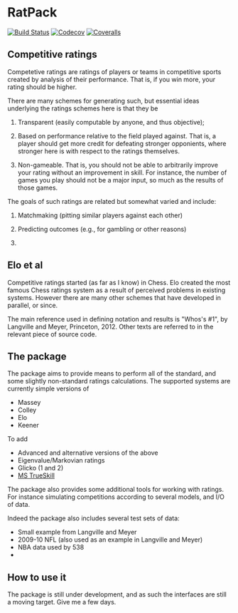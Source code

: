 # RatPack

[![Build Status](https://travis-ci.com/mroughan/RatPack.jl.svg?branch=master)](https://travis-ci.com/mroughan/RatPack.jl)
[![Codecov](https://codecov.io/gh/mroughan/RatPack.jl/branch/master/graph/badge.svg)](https://codecov.io/gh/mroughan/RatPack.jl)
[![Coveralls](https://coveralls.io/repos/github/mroughan/RatPack.jl/badge.svg?branch=master)](https://coveralls.io/github/mroughan/RatPack.jl?branch=master)


## Competitive ratings

Competetive ratings are ratings of players or teams in competitive
sports created by analysis of their performance. That is, if you win
more, your rating should be higher.

There are many schemes for generating such, but essential ideas
underlying the ratings schemes here is that they be

1. Transparent (easily computable by anyone, and thus objective);

2. Based on performance relative to the field played against. That is,
   a player should get more credit for defeating stronger opponients,
   where stronger here is with respect to the ratings themselves.

3. Non-gameable. That is, you should not be able to arbitrarily
   improve your rating without an improvement in skill. For instance,
   the number of games you play should not be a major input, so much
   as the results of those games. 

The goals of such ratings are related but somewhat varied and include:

1. Matchmaking (pitting similar players against each other)

2. Predicting outcomes (e.g., for gambling or other reasons)

3. 

## Elo et al

Competitive ratings started (as far as I know) in Chess. Elo created
the most famous Chess ratings system as a result of perceived problems
in existing systems. However there are many other schemes that have
developed in parallel, or since. 

The main reference used in defining notation and results is "Whos's
\#1", by Langville and Meyer, Princeton, 2012. Other texts are referred
to in the relevant piece of source code. 

## The package

The package aims to provide means to perform all of the standard, and
some slightly non-standard ratings calculations. The supported systems
are currently simple versions of 

+ Massey
+ Colley
+ Elo
+ Keener

To add

+ Advanced and alternative versions of the above
+ Eigenvalue/Markovian ratings
+ Glicko (1 and 2)
+ [MS TrueSkill](https://www.microsoft.com/en-us/research/project/trueskill-ranking-system/)

The package also provides some additional tools for working with
ratings. For instance simulating competitions according to several
models, and I/O of data.

Indeed the package also includes several test sets of data:

+ Small example from Langville and Meyer
+ 2009-10 NFL (also used as an example in Langville and Meyer)
+ NBA data used by 538
+ 

## How to use it 

The package is still under development, and as such the interfaces are
still a moving target. Give me a few days. 
